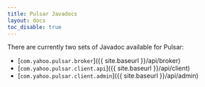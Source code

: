 ```yaml
---
title: Pulsar Javadocs
layout: docs
toc_disable: true
---
```


There are currently two sets of Javadoc available for Pulsar:

* [`com.yahoo.pulsar.broker`]({{ site.baseurl }}/api/broker)
* [`com.yahoo.pulsar.client.api`]({{ site.baseurl }}/api/client)
* [`com.yahoo.pulsar.client.admin`]({{ site.baseurl }}/api/admin)
